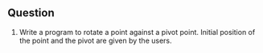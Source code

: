 ## Question
1. Write a program to rotate a point against a pivot point. Initial position of the point and the pivot are given by the users.
